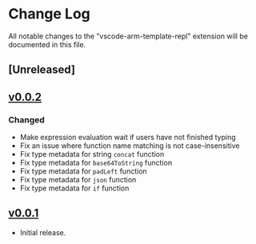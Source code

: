 # Change Log

All notable changes to the "vscode-arm-template-repl" extension will be documented in this file.

## [Unreleased]

## [v0.0.2](https://github.com/shenglol/vscode-arm-template-repl/tree/v0.0.2)

### Changed
- Make expression evaluation wait if users have not finished typing
- Fix an issue where function name matching is not case-insensitive
- Fix type metadata for string `concat` function
- Fix type metadata for `base64ToString` function
- Fix type metadata for `padLeft` function
- Fix type metadata for `json` function
- Fix type metadata for `if` function


## [v0.0.1](https://github.com/shenglol/vscode-arm-template-repl/tree/v0.0.1)

- Initial release.
